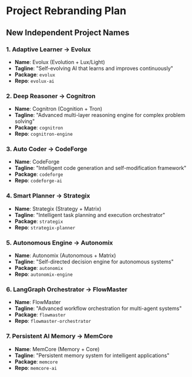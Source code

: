 # Project Rebranding Plan

## New Independent Project Names

### 1. Adaptive Learner → **Evolux**
- **Name**: Evolux (Evolution + Lux/Light)
- **Tagline**: "Self-evolving AI that learns and improves continuously"
- **Package**: `evolux`
- **Repo**: `evolux-ai`

### 2. Deep Reasoner → **Cognitron**
- **Name**: Cognitron (Cognition + Tron)
- **Tagline**: "Advanced multi-layer reasoning engine for complex problem solving"
- **Package**: `cognitron`
- **Repo**: `cognitron-engine`

### 3. Auto Coder → **CodeForge**
- **Name**: CodeForge
- **Tagline**: "Intelligent code generation and self-modification framework"
- **Package**: `codeforge`
- **Repo**: `codeforge-ai`

### 4. Smart Planner → **Strategix**
- **Name**: Strategix (Strategy + Matrix)
- **Tagline**: "Intelligent task planning and execution orchestrator"
- **Package**: `strategix`
- **Repo**: `strategix-planner`

### 5. Autonomous Engine → **Autonomix**
- **Name**: Autonomix (Autonomous + Matrix)
- **Tagline**: "Self-directed decision engine for autonomous systems"
- **Package**: `autonomix`
- **Repo**: `autonomix-engine`

### 6. LangGraph Orchestrator → **FlowMaster**
- **Name**: FlowMaster
- **Tagline**: "Advanced workflow orchestration for multi-agent systems"
- **Package**: `flowmaster`
- **Repo**: `flowmaster-orchestrator`

### 7. Persistent AI Memory → **MemCore**
- **Name**: MemCore (Memory + Core)
- **Tagline**: "Persistent memory system for intelligent applications"
- **Package**: `memcore`
- **Repo**: `memcore-ai`